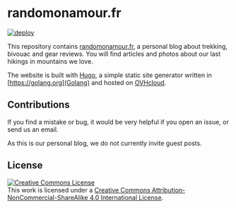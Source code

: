 # randomonamour.fr

[![deploy](https://github.com/timotheenicolas/randomonamour.fr/actions/workflows/deploy.yml/badge.svg?branch=main)](https://github.com/timotheenicolas/randomonamour.fr/actions/workflows/deploy.yml)

This repository contains [randomonamour.fr](https://www.randomonamour.fr), a personal blog about trekking, bivouac and gear reviews.
You will find articles and photos about our last hikings in mountains we love.

The website is built with [Hugo](https://gohugo.io), a simple static site generator written
in [https://golang.org](Golang) and hosted on [OVHcloud](https://www.ovhcloud.com).

## Contributions

If you find a mistake or bug, it would be very helpful if you open an issue, or send us an email.

As this is our personal blog, we do not currently invite guest posts.

## License

<a rel="license" href="http://creativecommons.org/licenses/by-nc-sa/4.0/"><img alt="Creative Commons License" style="border-width:0" src="https://i.creativecommons.org/l/by-nc-sa/4.0/88x31.png" /></a><br />This work is licensed under a <a rel="license" href="http://creativecommons.org/licenses/by-nc-sa/4.0/">Creative Commons Attribution-NonCommercial-ShareAlike 4.0 International License</a>.
